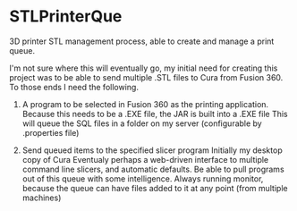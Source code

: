 # STLPrinterQue
3D printer STL management process, able to create and manage a print queue.


I'm not sure where this will eventually go, my initial need for creating this project was to be able to send multiple .STL files to Cura from Fusion 360.  To those ends I need the following.

1) A program to be selected in Fusion 360 as the printing application.  
    Because this needs to be a .EXE file, the JAR is built into a .EXE file
    This will queue the SQL files in a folder on my server (configurable by .properties file)
    
2) Send queued items to the specified slicer program
    Initially my desktop copy of Cura
    Eventualy perhaps a web-driven interface to multiple command line slicers, and automatic defaults.
    Be able to pull programs out of this queue with some intelligence.
    Always running monitor, because the queue can have files added to it at any point (from multiple machines)

